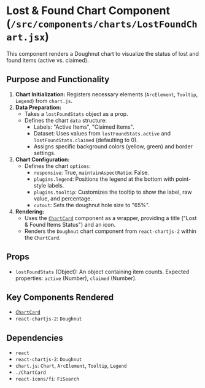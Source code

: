 # Lost & Found Chart Component (`/src/components/charts/LostFoundChart.jsx`)

This component renders a Doughnut chart to visualize the status of lost and found items (active vs. claimed).

## Purpose and Functionality

1.  **Chart Initialization:** Registers necessary elements (`ArcElement`, `Tooltip`, `Legend`) from `chart.js`.
2.  **Data Preparation:**
    - Takes a `lostFoundStats` object as a prop.
    - Defines the chart `data` structure:
      - Labels: "Active Items", "Claimed Items".
      - Dataset: Uses values from `lostFoundStats.active` and `lostFoundStats.claimed` (defaulting to 0).
      - Assigns specific background colors (yellow, green) and border settings.
3.  **Chart Configuration:**
    - Defines the chart `options`:
      - `responsive`: True, `maintainAspectRatio`: False.
      - `plugins.legend`: Positions the legend at the bottom with point-style labels.
      - `plugins.tooltip`: Customizes the tooltip to show the label, raw value, and percentage.
      - `cutout`: Sets the doughnut hole size to "65%".
4.  **Rendering:**
    - Uses the [`ChartCard`](./ChartCard.md) component as a wrapper, providing a title ("Lost & Found Items Status") and an icon.
    - Renders the `Doughnut` chart component from `react-chartjs-2` within the `ChartCard`.

## Props

- `lostFoundStats` (Object): An object containing item counts. Expected properties: `active` (Number), `claimed` (Number).

## Key Components Rendered

- [`ChartCard`](./ChartCard.md)
- `react-chartjs-2`: `Doughnut`

## Dependencies

- `react`
- `react-chartjs-2`: `Doughnut`
- `chart.js`: `Chart`, `ArcElement`, `Tooltip`, `Legend`
- `./ChartCard`
- `react-icons/fi`: `FiSearch`
